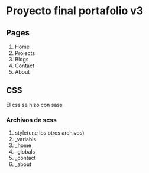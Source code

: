 # Proyecto final portafolio v3

## Pages
1. Home
2. Projects
3. Blogs
4. Contact
5. About

## CSS
El css se hizo con sass
### Archivos de scss
1. style(une los otros archivos)
2. _variabls
3. _home
4. _globals
5. _contact
6. _about
